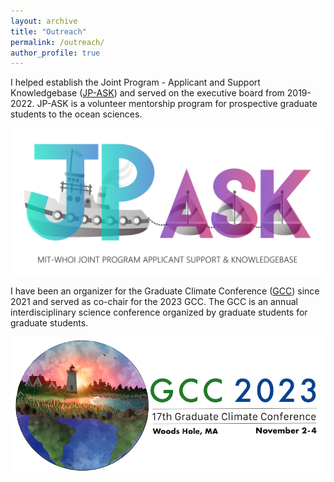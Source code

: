 ```yaml
---
layout: archive
title: "Outreach"
permalink: /outreach/
author_profile: true
---
```


I helped establish the Joint Program - Applicant and Support Knowledgebase ([JP-ASK](https://mit.whoi.edu/admissions/apply/jp-applicant-support-knowledgebase-jp-ask/)) and served on the executive board from 2019-2022. JP-ASK is a volunteer mentorship program for prospective graduate students to the ocean sciences.

<img src="/images/JP_ASK_Logo.png" width="700">

I have been an organizer for the Graduate Climate Conference ([GCC](https://graduateclimateconference.github.io/)) since 2021 and served as co-chair for the 2023 GCC. The GCC is an annual interdisciplinary science conference organized by graduate students for graduate students.

<img src="/images/GCC_Logo.png" width="700">
